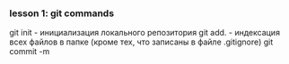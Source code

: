 ### lesson 1: git commands

git init - инициализация локального репозитория
git add. - индексация всех файлов в папке (кроме тех, что записаны в файле .gitignore)
git commit -m 